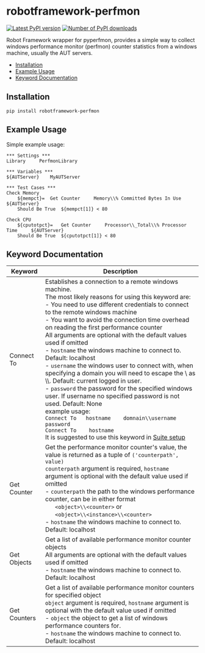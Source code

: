 # robotframework-perfmon

[![Latest PyPI version](https://img.shields.io/pypi/v/robotframework-perfmon.svg)](https://pypi.python.org/pypi/robotframework-perfmon/) [![Number of PyPI downloads](https://img.shields.io/pypi/dm/robotframework-perfmon.svg)](https://pypistats.org/packages/robotframework-perfmon)

Robot Framework wrapper for pyperfmon, provides a simple way to collect windows performance monitor (perfmon) counter statistics from a windows machine, usually the AUT servers.

- [Installation](#installation)
- [Example Usage](#example-usage)
- [Keyword Documentation](#keyword-documentation)

## Installation

```
pip install robotframework-perfmon
```

## Example Usage
Simple example usage:
```robotframework
*** Settings ***
Library		PerfmonLibrary

*** Variables ***
${AUTServer} 	MyAUTServer

*** Test Cases ***
Check Memory
	${mempct}= 	Get Counter 	Memory\\% Committed Bytes In Use 	${AUTServer}
	Should Be True 	${mempct[1]} < 80

Check CPU
	${cputotpct}= 	Get Counter 	Processor\\_Total\\% Processor Time 	${AUTServer}
	Should Be True 	${cputotpct[1]} < 80

```

## Keyword Documentation
|Keyword|Description|
|---|---|
| Connect To | Establishes a connection to a remote windows machine. <br> The most likely reasons for  using this keyword are: <br> - You need to use different credentials to connect to the remote windows machine <br> - You want to avoid the connection time overhead on reading the first performance counter <br> All arguments are optional with the default values used if omitted <br> - `hostname` the windows machine to connect to. Default: localhost <br> - `username` the windows user to connect with, when specifying a domain you will need to escape the \\ as \\\\. Default: current logged in user. <br> - `password` the password for the specified windows user. If username no specified password is not used. Default: None <br> example usage: <br> ``` Connect To	hostname 	domnain\\username 	password ``` <br> ``` Connect To 	hostname ``` <br> It is suggested to use this keyword in [Suite setup](http://robotframework.org/robotframework/latest/RobotFrameworkUserGuide.html#toc-entry-260) |
| Get Counter | Get the performance monitor counter's value, the value is returned as a tuple of `('counterpath', value)` <br> `counterpath` argument is required, `hostname` argument is optional with the default value used if omitted <br> - `counterpath` the path to the windows performance counter, can be in either format <br> &nbsp; &nbsp; &nbsp; `<object>\\<counter>` or <br> &nbsp; &nbsp; &nbsp; `<object>\\<instance>\\<counter>` <br> - `hostname` the windows machine to connect to. Default: localhost |
| Get Objects | Get a list of available performance monitor counter objects <br> All arguments are optional with the default values used if omitted <br> - `hostname` the windows machine to connect to. Default: localhost |
| Get Counters | Get a list of available performance monitor counters for specified object <br> `object` argument is required, `hostname` argument is optional with the default value used if omitted <br> - `object` the object to get a list of windows performance counters for. <br> - `hostname` the windows machine to connect to. Default: localhost |
